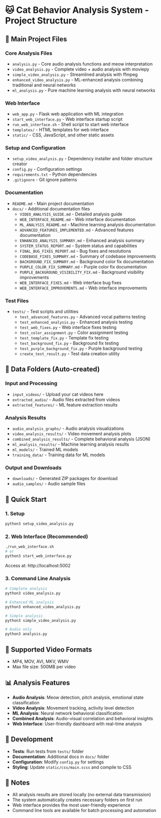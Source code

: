 # 🐱 Cat Behavior Analysis System - Project Structure

## 📁 Main Project Files

### Core Analysis Files

- `analysis.py` - Core audio analysis functions and meow interpretation
- `video_analysis.py` - Complete video + audio analysis with moviepy
- `simple_video_analysis.py` - Streamlined analysis with ffmpeg
- `enhanced_video_analysis.py` - ML-enhanced analysis combining traditional and neural networks
- `ml_analysis.py` - Pure machine learning analysis with neural networks

### Web Interface

- `web_app.py` - Flask web application with ML integration
- `start_web_interface.py` - Web interface startup script
- `run_web_interface.sh` - Shell script to start web interface
- `templates/` - HTML templates for web interface
- `static/` - CSS, JavaScript, and other static assets

### Setup and Configuration

- `setup_video_analysis.py` - Dependency installer and folder structure creator
- `config.py` - Configuration settings
- `requirements.txt` - Python dependencies
- `.gitignore` - Git ignore patterns

### Documentation

- `README.md` - Main project documentation
- `docs/` - Additional documentation files
  - `VIDEO_ANALYSIS_GUIDE.md` - Detailed analysis guide
  - `WEB_INTERFACE_README.md` - Web interface documentation
  - `ML_ANALYSIS_README.md` - Machine learning analysis documentation
  - `ADVANCED_FEATURES_IMPLEMENTED.md` - Advanced features documentation
  - `ENHANCED_ANALYSIS_SUMMARY.md` - Enhanced analysis summary
  - `SYSTEM_STATUS_REPORT.md` - System status and capabilities
  - `FINAL_BUG_FIXES_REPORT.md` - Bug fixes and resolutions
  - `CODEBASE_FIXES_SUMMARY.md` - Summary of codebase improvements
  - `BACKGROUND_FIX_SUMMARY.md` - Background color fix documentation
  - `PURPLE_COLOR_FIX_SUMMARY.md` - Purple color fix documentation
  - `PURPLE_BACKGROUND_VISIBILITY_FIX.md` - Background visibility improvements
  - `WEB_INTERFACE_FIXES.md` - Web interface bug fixes
  - `WEB_INTERFACE_IMPROVEMENTS.md` - Web interface improvements

### Test Files

- `tests/` - Test scripts and utilities
  - `test_advanced_features.py` - Advanced vocal patterns testing
  - `test_enhanced_analysis.py` - Enhanced analysis testing
  - `test_web_fixes.py` - Web interface fixes testing
  - `test_color_assignment.py` - Color assignment testing
  - `test_template_fix.py` - Template fix testing
  - `test_background_fix.py` - Background fix testing
  - `test_purple_background_fix.py` - Purple background testing
  - `create_test_result.py` - Test data creation utility

## 📁 Data Folders (Auto-created)

### Input and Processing

- `input_videos/` - Upload your cat videos here
- `extracted_audio/` - Audio files extracted from videos
- `extracted_features/` - ML feature extraction results

### Analysis Results

- `audio_analysis_graphs/` - Audio analysis visualizations
- `video_analysis_results/` - Video movement analysis plots
- `combined_analysis_results/` - Complete behavioral analysis (JSON)
- `ml_analysis_results/` - Machine learning analysis results
- `ml_models/` - Trained ML models
- `training_data/` - Training data for ML models

### Output and Downloads

- `downloads/` - Generated ZIP packages for download
- `audio_samples/` - Audio sample files

## 🚀 Quick Start

### 1. Setup

```bash
python3 setup_video_analysis.py
```

### 2. Web Interface (Recommended)

```bash
./run_web_interface.sh
# or
python3 start_web_interface.py
```

Access at: http://localhost:5002

### 3. Command Line Analysis

```bash
# Complete analysis
python3 video_analysis.py

# Enhanced ML analysis
python3 enhanced_video_analysis.py

# Simple analysis
python3 simple_video_analysis.py

# Audio only
python3 analysis.py
```

## 🎯 Supported Video Formats

- MP4, MOV, AVI, MKV, WMV
- Max file size: 500MB per video

## 📊 Analysis Features

- **Audio Analysis**: Meow detection, pitch analysis, emotional state classification
- **Video Analysis**: Movement tracking, activity level detection
- **ML Analysis**: Neural network behavioral classification
- **Combined Analysis**: Audio-visual correlation and behavioral insights
- **Web Interface**: User-friendly dashboard with real-time analysis

## 🔧 Development

- **Tests**: Run tests from `tests/` folder
- **Documentation**: Additional docs in `docs/` folder
- **Configuration**: Modify `config.py` for settings
- **Styling**: Update `static/css/main.scss` and compile to CSS

## 📝 Notes

- All analysis results are stored locally (no external data transmission)
- The system automatically creates necessary folders on first run
- Web interface provides the most user-friendly experience
- Command line tools are available for batch processing and automation
